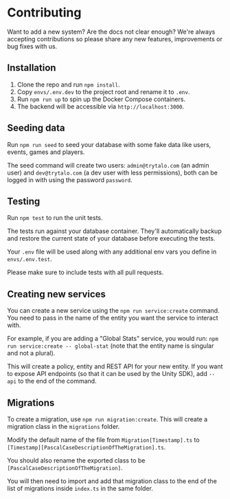 # Contributing

Want to add a new system? Are the docs not clear enough? We're always accepting contributions so please share any new features, improvements or bug fixes with us.

## Installation

1. Clone the repo and run `npm install`.
2. Copy `envs/.env.dev` to the project root and rename it to `.env`.
3. Run `npm run up` to spin up the Docker Compose containers.
4. The backend will be accessible via `http://localhost:3000`.

## Seeding data

Run `npm run seed` to seed your database with some fake data like users, events, games and players.

The seed command will create two users: `admin@trytalo.com` (an admin user) and `dev@trytalo.com` (a dev user with less permissions), both can be logged in with using the password `password`.

## Testing

Run `npm test` to run the unit tests.

The tests run against your database container. They'll automatically backup and restore the current state of your database before executing the tests.

Your `.env` file will be used along with any additional env vars you define in `envs/.env.test`.

Please make sure to include tests with all pull requests.

## Creating new services

You can create a new service using the `npm run service:create` command. You need to pass in the name of the entity you want the service to interact with.

For example, if you are adding a "Global Stats" service, you would run: `npm run service:create -- global-stat` (note that the entity name is singular and not a plural).

This will create a policy, entity and REST API for your new entity. If you want to expose API endpoints (so that it can be used by the Unity SDK), add `--api` to the end of the command.

## Migrations

To create a migration, use `npm run migration:create`. This will create a migration class in the `migrations` folder.

Modify the default name of the file from `Migration[Timestamp].ts` to `[Timestamp][PascalCaseDescriptionOfTheMigration].ts`.

You should also rename the exported class to be `[PascalCaseDescriptionOfTheMigration]`.

You will then need to import and add that migration class to the end of the list of migrations inside `index.ts` in the same folder.
